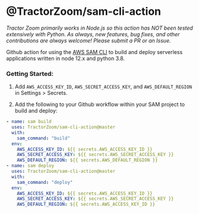 # @TractorZoom/sam-cli-action

_Tractor Zoom primarily works in Node.js so this action has NOT been tested extensively with Python. As always, new features, bug fixes, and other contributions are always welcome! Please submit a PR or an Issue._

Github action for using the [AWS SAM CLI](https://github.com/awslabs/aws-sam-cli) to build and deploy serverless applications written in node 12.x and python 3.8.

### Getting Started:

1. Add `AWS_ACCESS_KEY_ID`, `AWS_SECRET_ACCESS_KEY`, and `AWS_DEFAULT_REGION` in Settings > Secrets.

2. Add the following to your Github workflow within your SAM project to build and deploy:

```yaml
- name: sam build
  uses: TractorZoom/sam-cli-action@master
  with:
    sam_command: "build"
  env:
    AWS_ACCESS_KEY_ID: ${{ secrets.AWS_ACCESS_KEY_ID }}
    AWS_SECRET_ACCESS_KEY: ${{ secrets.AWS_SECRET_ACCESS_KEY }}
    AWS_DEFAULT_REGION: ${{ secrets.AWS_DEFAULT_REGION }}
- name: sam deploy
  uses: TractorZoom/sam-cli-action@master
  with:
    sam_command: "deploy"
  env:
    AWS_ACCESS_KEY_ID: ${{ secrets.AWS_ACCESS_KEY_ID }}
    AWS_SECRET_ACCESS_KEY: ${{ secrets.AWS_SECRET_ACCESS_KEY }}
    AWS_DEFAULT_REGION: ${{ secrets.AWS_ACCESS_KEY_ID }}
```
